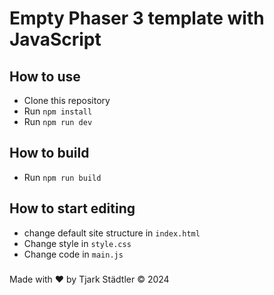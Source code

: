 # Empty Phaser 3 template with JavaScript



## How to use
- Clone this repository
- Run `npm install`
- Run `npm run dev`

###

## How to build
- Run `npm run build`

###

## How to start editing
- change default site structure in `index.html`
- Change style in `style.css`
- Change code in `main.js`


###
###
Made with ♥️ by Tjark Städtler ©️ 2024